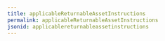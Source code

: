 ```yaml
---
title: applicableReturnableAssetInstructions
permalink: applicableReturnableAssetInstructions
jsonid: applicablereturnableassetinstructions
---
```


